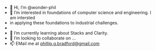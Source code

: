 - 👋 Hi, I’m @wonder-phil
- 👀 I’m interested in foundations of computer science and engineering.  I am intersted
- in applying these foundations to industrial challenges.  
- 
- 🌱 I’m currently learning about Stacks and Clarity.
- 💞️ I’m looking to collaborate on ...
- 📫 EMail me at phillip.g.bradford@gmail.com

<!---
wonder-phil/wonder-phil is a ✨ special ✨ repository because its `README.md` (this file) appears on your GitHub profile.
You can click the Preview link to take a look at your changes.
--->
